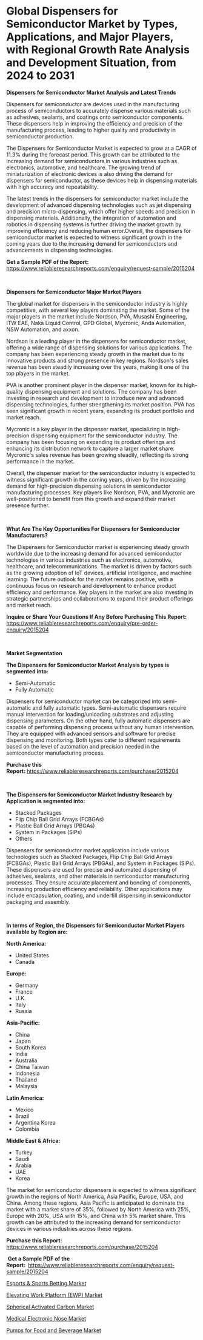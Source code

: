 <p><h1>Global Dispensers for Semiconductor Market by Types, Applications, and Major Players, with Regional Growth Rate Analysis and Development Situation, from 2024 to 2031</h1></p><p><strong>Dispensers for Semiconductor Market Analysis and Latest Trends</strong></p>
<p><p>Dispensers for semiconductor are devices used in the manufacturing process of semiconductors to accurately dispense various materials such as adhesives, sealants, and coatings onto semiconductor components. These dispensers help in improving the efficiency and precision of the manufacturing process, leading to higher quality and productivity in semiconductor production.</p><p>The Dispensers for Semiconductor Market is expected to grow at a CAGR of 11.3% during the forecast period. This growth can be attributed to the increasing demand for semiconductors in various industries such as electronics, automotive, and healthcare. The growing trend of miniaturization of electronic devices is also driving the demand for dispensers for semiconductor, as these devices help in dispensing materials with high accuracy and repeatability.</p><p>The latest trends in the dispensers for semiconductor market include the development of advanced dispensing technologies such as jet dispensing and precision micro-dispensing, which offer higher speeds and precision in dispensing materials. Additionally, the integration of automation and robotics in dispensing systems is further driving the market growth by improving efficiency and reducing human error.Overall, the dispensers for semiconductor market is expected to witness significant growth in the coming years due to the increasing demand for semiconductors and advancements in dispensing technologies.</p></p>
<p><strong>Get a Sample PDF of the Report:&nbsp;</strong> <a href="https://www.reliableresearchreports.com/enquiry/request-sample/2015204">https://www.reliableresearchreports.com/enquiry/request-sample/2015204</a></p>
<p>&nbsp;</p>
<p><strong>Dispensers for Semiconductor Major Market Players</strong></p>
<p><p>The global market for dispensers in the semiconductor industry is highly competitive, with several key players dominating the market. Some of the major players in the market include Nordson, PVA, Musashi Engineering, ITW EAE, Naka Liquid Control, GPD Global, Mycronic, Anda Automation, NSW Automation, and axxon.</p><p>Nordson is a leading player in the dispensers for semiconductor market, offering a wide range of dispensing solutions for various applications. The company has been experiencing steady growth in the market due to its innovative products and strong presence in key regions. Nordson's sales revenue has been steadily increasing over the years, making it one of the top players in the market.</p><p>PVA is another prominent player in the dispenser market, known for its high-quality dispensing equipment and solutions. The company has been investing in research and development to introduce new and advanced dispensing technologies, further strengthening its market position. PVA has seen significant growth in recent years, expanding its product portfolio and market reach.</p><p>Mycronic is a key player in the dispenser market, specializing in high-precision dispensing equipment for the semiconductor industry. The company has been focusing on expanding its product offerings and enhancing its distribution network to capture a larger market share. Mycronic's sales revenue has been growing steadily, reflecting its strong performance in the market.</p><p>Overall, the dispenser market for the semiconductor industry is expected to witness significant growth in the coming years, driven by the increasing demand for high-precision dispensing solutions in semiconductor manufacturing processes. Key players like Nordson, PVA, and Mycronic are well-positioned to benefit from this growth and expand their market presence further.</p></p>
<p>&nbsp;</p>
<p><strong>What Are The Key Opportunities For Dispensers for Semiconductor Manufacturers?</strong></p>
<p><p>The Dispensers for Semiconductor market is experiencing steady growth worldwide due to the increasing demand for advanced semiconductor technologies in various industries such as electronics, automotive, healthcare, and telecommunications. The market is driven by factors such as the growing adoption of IoT devices, artificial intelligence, and machine learning. The future outlook for the market remains positive, with a continuous focus on research and development to enhance product efficiency and performance. Key players in the market are also investing in strategic partnerships and collaborations to expand their product offerings and market reach.</p></p>
<p><strong>Inquire or Share Your Questions If Any Before Purchasing This Report:</strong> <a href="https://www.reliableresearchreports.com/enquiry/pre-order-enquiry/2015204">https://www.reliableresearchreports.com/enquiry/pre-order-enquiry/2015204</a></p>
<p>&nbsp;</p>
<p><strong>Market Segmentation</strong></p>
<p><strong>The Dispensers for Semiconductor Market Analysis by types is segmented into:</strong></p>
<p><ul><li>Semi-Automatic</li><li>Fully Automatic</li></ul></p>
<p><p>Dispensers for semiconductor market can be categorized into semi-automatic and fully automatic types. Semi-automatic dispensers require manual intervention for loading/unloading substrates and adjusting dispensing parameters. On the other hand, fully automatic dispensers are capable of performing dispensing process without any human intervention. They are equipped with advanced sensors and software for precise dispensing and monitoring. Both types cater to different requirements based on the level of automation and precision needed in the semiconductor manufacturing process.</p></p>
<p><strong>Purchase this Report:&nbsp;</strong><a href="https://www.reliableresearchreports.com/purchase/2015204">https://www.reliableresearchreports.com/purchase/2015204</a></p>
<p>&nbsp;</p>
<p><strong>The Dispensers for Semiconductor Market Industry Research by Application is segmented into:</strong></p>
<p><ul><li>Stacked Packages</li><li>Flip Chip Ball Grid Arrays (FCBGAs)</li><li>Plastic Ball Grid Arrays (PBGAs)</li><li>System in Packages (SiPs)</li><li>Others</li></ul></p>
<p><p>Dispensers for semiconductor market application include various technologies such as Stacked Packages, Flip Chip Ball Grid Arrays (FCBGAs), Plastic Ball Grid Arrays (PBGAs), and System in Packages (SiPs). These dispensers are used for precise and automated dispensing of adhesives, sealants, and other materials in semiconductor manufacturing processes. They ensure accurate placement and bonding of components, increasing production efficiency and reliability. Other applications may include encapsulation, coating, and underfill dispensing in semiconductor packaging and assembly.</p></p>
<p>&nbsp;</p>
<p><strong>In terms of Region, the Dispensers for Semiconductor Market Players available by Region are:</strong></p>
<p>
    <p> <strong> North America: </strong>
        <ul>
            <li>United States</li>
            <li>Canada</li>
        </ul>
        </p> 
    <p> <strong> Europe: </strong>
        <ul>
            <li>Germany</li>
            <li>France</li>
            <li>U.K.</li>
            <li>Italy</li>
            <li>Russia</li>
        </ul>
        </p> 
    <p> <strong> Asia-Pacific: </strong>
        <ul>
            <li>China</li>
            <li>Japan</li>
            <li>South Korea</li>
            <li>India</li>
            <li>Australia</li>
            <li>China Taiwan</li>
            <li>Indonesia</li>
            <li>Thailand</li>
            <li>Malaysia</li>
        </ul>
        </p> 
    <p> <strong> Latin America: </strong>
        <ul>
            <li>Mexico</li>
            <li>Brazil</li>
            <li>Argentina Korea</li>
            <li>Colombia</li>
        </ul>
        </p> 
    <p> <strong> Middle East & Africa: </strong>
        <ul>
            <li>Turkey</li>
            <li>Saudi</li>
            <li>Arabia</li>
            <li>UAE</li>
            <li>Korea</li>
        </ul>
    </p>
    </p>
<p><p>The market for semiconductor dispensers is expected to witness significant growth in the regions of North America, Asia Pacific, Europe, USA, and China. Among these regions, Asia Pacific is anticipated to dominate the market with a market share of 35%, followed by North America with 25%, Europe with 20%, USA with 15%, and China with 5% market share. This growth can be attributed to the increasing demand for semiconductor devices in various industries across these regions.</p></p>
<p><strong>Purchase this Report: </strong><a href="https://www.reliableresearchreports.com/purchase/2015204">https://www.reliableresearchreports.com/purchase/2015204</a></p>
<p>&nbsp;<strong>Get a Sample PDF of the Report:&nbsp;&nbsp;</strong><a href="https://www.reliableresearchreports.com/enquiry/request-sample/2015204">https://www.reliableresearchreports.com/enquiry/request-sample/2015204</a></p>
<p><strong></strong></p>
<p><p><a href="https://issuu.com/reportprime-2/docs/esports-sports-betting-market-size-2030.pptx">Esports & Sports Betting Market</a></p><p><a href="https://iodized-pantydraco-05c.notion.site/Elevating-Work-Platform-EWP-Market-Size-and-Growth-Market-Segmentation-Regional-and-Country-Brea-3285f24e2226480a868fc03f530c38b0">Elevating Work Platform (EWP) Market</a></p><p><a href="https://view.publitas.com/reportprime-1/spherical-activated-carbon-market-research-report-unlocks-analysis-on-the-market-financial-status-market-size-and-market-revenue-upto-2031/">Spherical Activated Carbon Market</a></p><p><a href="https://github.com/lubmix/Market-Research-Report-List-1/blob/main/medical-electronic-nose-market.md">Medical Electronic Nose Market</a></p><p><a href="https://issuu.com/reportprime-2/docs/pumps-for-food-and-beverage-market-size-2030.pptx">Pumps for Food and Beverage Market</a></p></p>